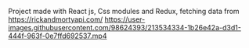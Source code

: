 

Project made with React js, Css modules and Redux, fetching data from https://rickandmortyapi.com/
https://user-images.githubusercontent.com/98624393/213534334-1b26e42a-d3d1-444f-963f-0e7ffd692537.mp4

